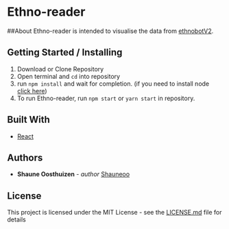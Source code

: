 # Ethno-reader

##About
Ethno-reader is intended to visualise the data from [ethnobotV2](https://github.com/Shauneoo/ethnobotV2.0).

## Getting Started / Installing
1. Download or Clone Repository
2. Open terminal and `cd` into repository
3. run `npm install` and wait for completion. (if you need to install node [click here](https://changelog.com/posts/install-node-js-with-homebrew-on-os-x))
4. To run Ethno-reader, run `npm start` or `yarn start` in repository.

## Built With
* [React](https://facebook.github.io/react/)

## Authors
* **Shaune Oosthuizen** - *author* [Shauneoo](https://github.com/Shauneoo)

## License
This project is licensed under the MIT License - see the [LICENSE.md](LICENSE.md) file for details
